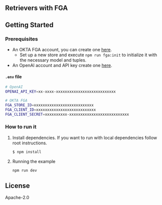 ## Retrievers with FGA

## Getting Started

### Prerequisites

- An OKTA FGA account, you can create one [here](https://dashboard.fga.dev).
  - Set up a new store and execute `npm run fga:init` to initialize it with the necessary model and tuples.
- An OpenAI account and API key create one [here](https://platform.openai.com).

#### `.env` file

```sh
# OpenAI
OPENAI_API_KEY=xx-xxxx-xxxxxxxxxxxxxxxxxxxxxxxxxxx

# OKTA FGA
FGA_STORE_ID=xxxxxxxxxxxxxxxxxxxxxxxxxxx
FGA_CLIENT_ID=xxxxxxxxxxxxxxxxxxxxxxxxxxx
FGA_CLIENT_SECRET=xxxxxxxxxx-xxxxxxxxxxxxxxxxxxxxxxxxxxx
```

### How to run it

1. Install dependencies. If you want to run with local dependencies follow root instructions.

   ```sh
   $ npm install
   ```

2. Running the example
   ```sh
   npm run dev
   ```

## License

Apache-2.0

